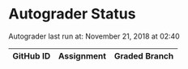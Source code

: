 # Autograder Status
Autograder last run at: November 21, 2018 at 02:40

| GitHub ID | Assignment | Graded Branch |
|-----------|------------|---------------|
